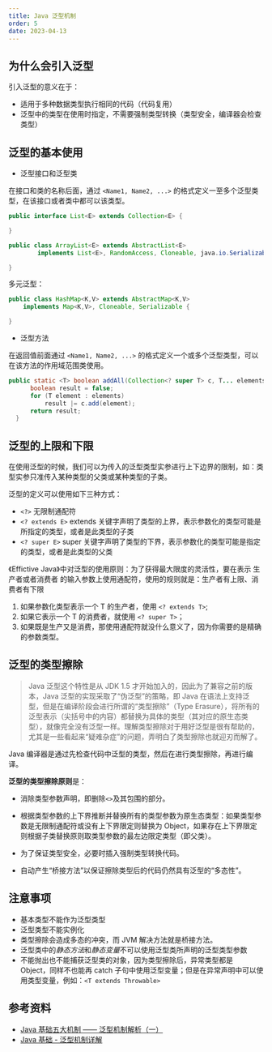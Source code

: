 ```yaml
---
title: Java 泛型机制
order: 5
date: 2023-04-13
---
```


## 为什么会引入泛型

引入泛型的意义在于：

- 适用于多种数据类型执行相同的代码（代码复用）
- 泛型中的类型在使用时指定，不需要强制类型转换（类型安全，编译器会检查类型）

## 泛型的基本使用

- 泛型接口和泛型类

在接口和类的名称后面，通过 `<Name1, Name2, ...>` 的格式定义一至多个泛型类型，在该接口或者类中都可以该类型。

```java
public interface List<E> extends Collection<E> {

}
```
```java
public class ArrayList<E> extends AbstractList<E>
        implements List<E>, RandomAccess, Cloneable, java.io.Serializable {

}
```

多元泛型：

```java
public class HashMap<K,V> extends AbstractMap<K,V>
    implements Map<K,V>, Cloneable, Serializable {

}
```

- 泛型方法

在返回值前面通过 `<Name1, Name2, ...>` 的格式定义一个或多个泛型类型，可以在该方法的作用域范围类使用。

```java
public static <T> boolean addAll(Collection<? super T> c, T... elements) {
      boolean result = false;
      for (T element : elements)
          result |= c.add(element);
      return result;
  }
```

## 泛型的上限和下限

在使用泛型的时候，我们可以为传入的泛型类型实参进行上下边界的限制，如：类型实参只准传入某种类型的父类或某种类型的子类。

泛型的定义可以使用如下三种方式：

- `<?>` 无限制通配符
- `<? extends E>` extends 关键字声明了类型的上界，表示参数化的类型可能是所指定的类型，或者是此类型的子类
- `<? super E>` super 关键字声明了类型的下界，表示参数化的类型可能是指定的类型，或者是此类型的父类

《Effictive Java》中对泛型的使用原则：为了获得最大限度的灵活性，要在表示 生产者或者消费者 的输入参数上使用通配符，使用的规则就是：生产者有上限、消费者有下限

1. 如果参数化类型表示一个 T 的生产者，使用 `<? extends T>`;
2. 如果它表示一个 T 的消费者，就使用 `<? super T>`；
3. 如果既是生产又是消费，那使用通配符就没什么意义了，因为你需要的是精确的参数类型。

## 泛型的类型擦除

> Java 泛型这个特性是从 JDK 1.5 才开始加入的，因此为了兼容之前的版本，Java 泛型的实现采取了“伪泛型”的策略，即 Java 在语法上支持泛型，但是在编译阶段会进行所谓的“类型擦除”（Type Erasure），将所有的泛型表示（尖括号中的内容）都替换为具体的类型（其对应的原生态类型），就像完全没有泛型一样。理解类型擦除对于用好泛型是很有帮助的，尤其是一些看起来“疑难杂症”的问题，弄明白了类型擦除也就迎刃而解了。

Java 编译器是通过先检查代码中泛型的类型，然后在进行类型擦除，再进行编译。

**泛型的类型擦除原则**是：

- 消除类型参数声明，即删除`<>`及其包围的部分。

- 根据类型参数的上下界推断并替换所有的类型参数为原生态类型：如果类型参数是无限制通配符或没有上下界限定则替换为 Object，如果存在上下界限定则根据子类替换原则取类型参数的最左边限定类型（即父类）。

- 为了保证类型安全，必要时插入强制类型转换代码。

- 自动产生“桥接方法”以保证擦除类型后的代码仍然具有泛型的“多态性”。

## 注意事项

- 基本类型不能作为泛型类型
- 泛型类型不能实例化
- 类型擦除会造成多态的冲突，而 JVM 解决方法就是桥接方法。
- 泛型类中的*静态方法*和*静态变量*不可以使用泛型类所声明的泛型类型参数
- 不能抛出也不能捕获泛型类的对象，因为类型擦除后，异常类型都是 Object，同样不也能再 catch 子句中使用泛型变量；但是在异常声明中可以使用类型变量，例如：`<T extends Throwable>`

## 参考资料

- [Java 基础五大机制 —— 泛型机制解析（一）](https://blog.csdn.net/qq_37080455/article/details/127851686)
- [Java 基础 - 泛型机制详解](https://pdai.tech/md/java/basic/java-basic-x-generic.html)